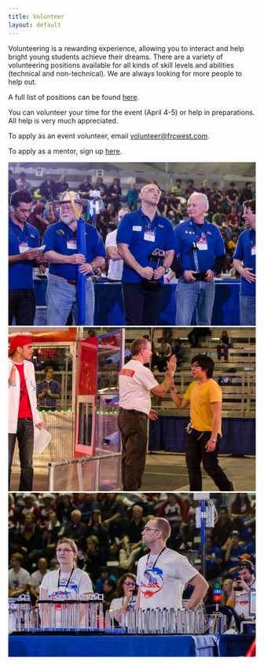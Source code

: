 ```yaml
---
title: Volunteer
layout: default
---
```


Volunteering is a rewarding experience, allowing you to interact and help bright young students achieve their dreams. There are a variety of volunteering positions available for all kinds of skill levels and abilities (technical and non-technical). We are always looking for more people to help out.

A full list of positions can be found [here](http://www.usfirst.org/community/volunteers/frc-volunteer-event-positions).

You can volunteer your time for the event (April 4-5) or help in preparations. All help is very much appreciated.

To apply as an event volunteer, email [volunteer@frcwest.com](mailto:volunteer@frcwest.com).

To apply as a mentor, sign up [here](/mentors).

![](/img/volunteer1.jpg)
![](/img/volunteer2.jpg)
![](/img/volunteer3.jpg)
